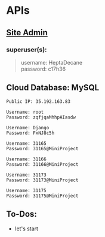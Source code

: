# APIs
## [Site Admin](http://api.accomple.sockets.live/admin/)
### superuser(s):
>username: HeptaDecane   
>password: c17h36

## Cloud Database: MySQL
	Public IP: 35.192.163.83
    
    Username: root
    Password: zqfjqaMhhpAIasdw
    
    Username: Django 
    Password: FxNJ8c5h
    
	Username: 31165 
	Password: 31165@MiniProject

	Username: 31166 
	Password: 31166@MiniProject

	Username: 31173 
	Password: 31173@MiniProject

	Username: 31175 
	Password: 31175@MiniProject
	

## To-Dos:
- let's start

